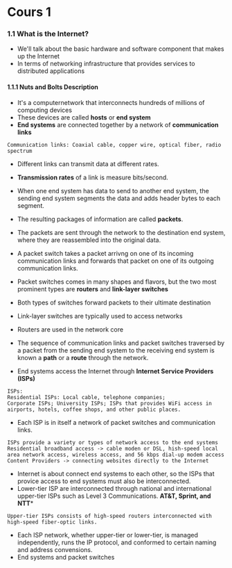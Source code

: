 # Cours 1

### 1.1 What is the Internet?
- We'll talk about the basic hardware and software component that makes up the Internet
- In terms of networking infrastructure that provides services to distributed applications

#### 1.1.1 Nuts and Bolts Description
- It's a computernetwork that interconnects hundreds of millions of computing devices
- These devices are called **hosts**  or **end system**
- **End systems** are connected together by a network of **communication links**

```
Communication links: Coaxial cable, copper wire, optical fiber, radio spectrum
```

- Different links can transmit data at different rates.
- **Transmission rates** of a link is measure bits/second.
- When one end system has data to send to another end system, the sending end system segments the data and adds header bytes to each segment. 
- The resulting packages of information are called **packets**. 
- The packets are sent through the network to the destination end system, where they are reassembled into the original data.

- A packet switch takes a packet arrivng on one of its incoming communication links and forwards that packet on one of its outgoing communication links. 
- Packet switches comes in many shapes and flavors, but the two most prominent types are **routers** and **link-layer switches**
- Both types of switches forward packets to their ultimate destination
- Link-layer switches are typically used to access networks
- Routers are used in the network core
- The sequence of communication links and packet switches traversed by a packet from the sending end system to the receiving end system is known a **path** or a **route** through the network.


- End systems access the Internet through **Internet Service Providers (ISPs)**

```
ISPs:
Residential ISPs: Local cable, telephone companies;
Corporate ISPs; University ISPs; ISPs that provides WiFi access in airports, hotels, coffee shops, and other public places.
```

- Each ISP is in itself a network of packet switches and communication links.

```
ISPs provide a variety or types of network access to the end systems
Residential broadband access -> cable moden or DSL, hish-speed local area network access, wireless access, and 56 kbps dial-up modem access
Content Providers -> connecting websites directly to the Internet
```

- Internet is about connect end systems to each other, so the ISPs that provice access to end systems must also be interconnected. 
- Lower-tier ISP are interconnected through national and international upper-tier ISPs such as Level 3 Communications. **AT&T, Sprint, and NTT***

```
Upper-tier ISPs consists of high-speed routers interconnected with high-speed fiber-optic links.
```

- Each ISP network, whether upper-tier or lower-tier, is managed independently, runs the IP protocol, and conformed to certain naming and address convensions.
- End systems and packet switches
